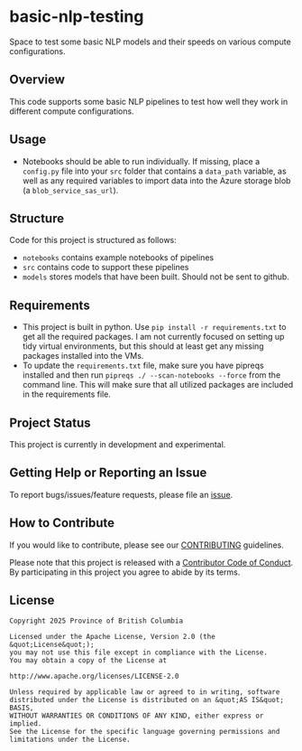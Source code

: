 # basic-nlp-testing
Space to test some basic NLP models and their speeds on various compute configurations. 

## Overview

This code supports some basic NLP pipelines to test how well they work in different compute configurations. 

## Usage

* Notebooks should be able to run individually. If missing, place a `config.py` file into your `src` folder that contains a `data_path` variable, as well as any required variables to import data into the Azure storage blob (a `blob_service_sas_url`). 

## Structure

Code for this project is structured as follows:

* `notebooks` contains example notebooks of pipelines
* `src` contains code to support these pipelines 
* `models` stores models that have been built. Should not be sent to github. 

## Requirements

* This project is built in python. Use `pip install -r requirements.txt` to get all the required packages. I am not currently focused on setting up tidy virtual environments, but this should at least get any missing packages installed into the VMs. 
* To update the `requirements.txt` file, make sure you have pipreqs installed and then run `pipreqs ./ --scan-notebooks --force` from the command line. This will make sure that all utilized packages are included in the requirements file. 
    
## Project Status

This project is currently in development and experimental. 

## Getting Help or Reporting an Issue

To report bugs/issues/feature requests, please file an [issue](https://github.com/lindsay-fredrick/basic-nlp-testing/issues/).

## How to Contribute

If you would like to contribute, please see our [CONTRIBUTING](CONTRIBUTING.md) guidelines.

Please note that this project is released with a [Contributor Code of Conduct](CODE_OF_CONDUCT.md). By participating in this project you agree to abide by its terms.

## License

```
Copyright 2025 Province of British Columbia

Licensed under the Apache License, Version 2.0 (the &quot;License&quot;);
you may not use this file except in compliance with the License.
You may obtain a copy of the License at

http://www.apache.org/licenses/LICENSE-2.0

Unless required by applicable law or agreed to in writing, software distributed under the License is distributed on an &quot;AS IS&quot; BASIS,
WITHOUT WARRANTIES OR CONDITIONS OF ANY KIND, either express or implied.
See the License for the specific language governing permissions and limitations under the License.
```
